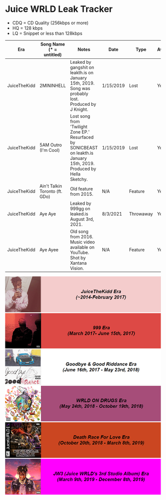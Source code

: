 # Juice WRLD Leak Tracker

- CDQ = CD Quality (256kbps or more)
- HQ = 128 kbps
- LQ = Snippet or less than 128kbps

| Era | Song Name (* = untitled) | Notes | Date | Type | Available? |
|-----|---------------|--------------|-----|-----|---------|
| JuiceTheKidd | 2MININHELL | Leaked by gangshit on leakth.is on January 15th, 2019. Song was probably lost. Produced by J Knight. | 1/15/2019 | Lost | Yes (CDQ) |
| JuiceTheKidd | 5AM Outro (I'm Cool) | Lost song from 'Twilight Zone EP.' Resurfaced by SONICBEAST on leakth.is January 15th, 2019. Produced by Hella Sketchy. | 1/15/2019 | Lost | Yes (HQ) |
| JuiceTheKidd | Ain't Talkin Toronto (ft. GDo) | Old feature from 2015. | N/A | Feature | Yes (CDQ) |
| JuiceTheKidd | Aye Aye | Leaked by 999gg on leaked.is August 3rd, 2021. | 8/3/2021 | Throwaway | Yes (CDQ) |
| JuiceTheKidd | Aye Ayee | Old song from 2016. Music video available on YouTube. Shot by Xantana Vision. | N/A | Feature | Yes (HQ) |

























![JuiceTheKidd Era](https://github.com/Dylbin/Tracker/blob/main/JTK.png?raw=true)
![999 Era](https://github.com/Dylbin/Tracker/blob/main/999.png?raw=true)
![GB&GR Era](https://github.com/Dylbin/Tracker/blob/main/GBGR.png?raw=true)
![WOD Era](https://github.com/Dylbin/Tracker/blob/main/WOD.png?raw=true)
![DRFL Era](https://github.com/Dylbin/Tracker/blob/main/DRFL.png?raw=true)
![JW3 Era](https://github.com/Dylbin/Tracker/blob/main/JW3.png?raw=true)

